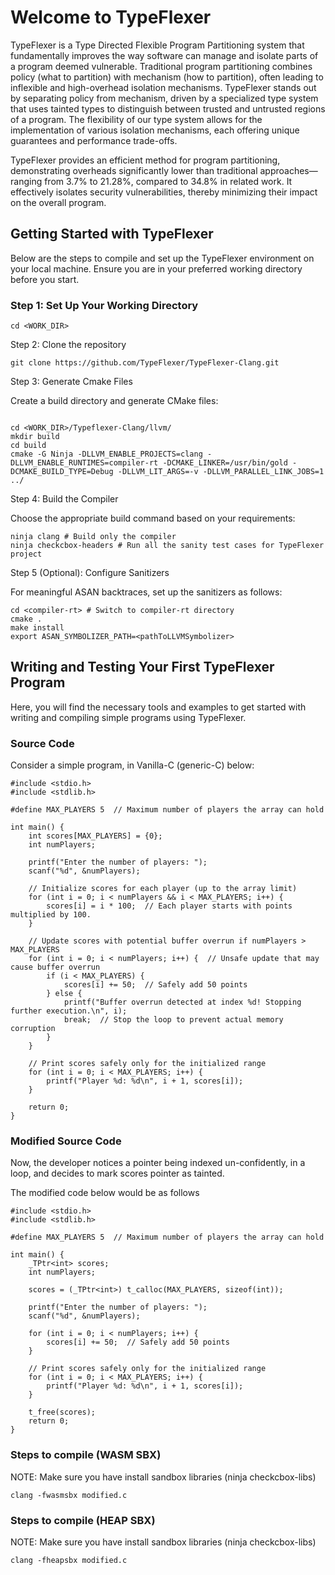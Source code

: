 # Welcome to TypeFlexer

TypeFlexer is a Type Directed Flexible Program Partitioning system that fundamentally improves the way software can manage and isolate parts of a program deemed vulnerable. Traditional program partitioning combines policy (what to partition) with mechanism (how to partition), often leading to inflexible and high-overhead isolation mechanisms. TypeFlexer stands out by separating policy from mechanism, driven by a specialized type system that uses tainted types to distinguish between trusted and untrusted regions of a program. The flexibility of our type system allows for the implementation of various isolation mechanisms, each offering unique guarantees and performance trade-offs.

TypeFlexer provides an efficient method for program partitioning, demonstrating overheads significantly lower than traditional approaches—ranging from 3.7% to 21.28%, compared to 34.8% in related work. It effectively isolates security vulnerabilities, thereby minimizing their impact on the overall program.

## Getting Started with TypeFlexer


Below are the steps to compile and set up the TypeFlexer environment on your local machine. Ensure you are in your preferred working directory before you start.

### Step 1: Set Up Your Working Directory
```
cd <WORK_DIR>
```

Step 2: Clone the repository
```
git clone https://github.com/TypeFlexer/TypeFlexer-Clang.git
```

Step 3: Generate Cmake Files

Create a build directory and generate CMake files:
```

cd <WORK_DIR>/Typeflexer-Clang/llvm/
mkdir build
cd build
cmake -G Ninja -DLLVM_ENABLE_PROJECTS=clang -DLLVM_ENABLE_RUNTIMES=compiler-rt -DCMAKE_LINKER=/usr/bin/gold -DCMAKE_BUILD_TYPE=Debug -DLLVM_LIT_ARGS=-v -DLLVM_PARALLEL_LINK_JOBS=1 ../
```

Step 4: Build the Compiler

Choose the appropriate build command based on your requirements:

```
ninja clang # Build only the compiler
ninja checkcbox-headers # Run all the sanity test cases for TypeFlexer project
```

Step 5 (Optional): Configure Sanitizers

For meaningful ASAN backtraces, set up the sanitizers as follows:

```
cd <compiler-rt> # Switch to compiler-rt directory
cmake .
make install
export ASAN_SYMBOLIZER_PATH=<pathToLLVMSymbolizer>
```

## Writing and Testing Your First TypeFlexer Program

Here, you will find the necessary tools and examples to get started with writing and compiling simple programs using TypeFlexer.

### Source Code
Consider a simple program, in Vanilla-C (generic-C) below: 

```
#include <stdio.h>
#include <stdlib.h>

#define MAX_PLAYERS 5  // Maximum number of players the array can hold

int main() {
    int scores[MAX_PLAYERS] = {0};
    int numPlayers;

    printf("Enter the number of players: ");
    scanf("%d", &numPlayers);

    // Initialize scores for each player (up to the array limit)
    for (int i = 0; i < numPlayers && i < MAX_PLAYERS; i++) {
        scores[i] = i * 100;  // Each player starts with points multiplied by 100.
    }

    // Update scores with potential buffer overrun if numPlayers > MAX_PLAYERS
    for (int i = 0; i < numPlayers; i++) {  // Unsafe update that may cause buffer overrun
        if (i < MAX_PLAYERS) {
            scores[i] += 50;  // Safely add 50 points
        } else {
            printf("Buffer overrun detected at index %d! Stopping further execution.\n", i);
            break;  // Stop the loop to prevent actual memory corruption
        }
    }

    // Print scores safely only for the initialized range
    for (int i = 0; i < MAX_PLAYERS; i++) {
        printf("Player %d: %d\n", i + 1, scores[i]);
    }

    return 0;
}

```

### Modified Source Code
Now, the developer notices a pointer being indexed un-confidently, in a loop,
and decides to mark scores pointer as tainted.

The modified code below would be as follows 

```
#include <stdio.h>
#include <stdlib.h>

#define MAX_PLAYERS 5  // Maximum number of players the array can hold

int main() {
    _TPtr<int> scores;
    int numPlayers;

    scores = (_TPtr<int>) t_calloc(MAX_PLAYERS, sizeof(int));
    
    printf("Enter the number of players: ");
    scanf("%d", &numPlayers);

    for (int i = 0; i < numPlayers; i++) {  
        scores[i] += 50;  // Safely add 50 points
    }

    // Print scores safely only for the initialized range
    for (int i = 0; i < MAX_PLAYERS; i++) {
        printf("Player %d: %d\n", i + 1, scores[i]);
    }

    t_free(scores);
    return 0;
}

```
### Steps to compile (WASM SBX)

NOTE: Make sure you have install sandbox libraries (ninja checkcbox-libs)
```
clang -fwasmsbx modified.c
```
### Steps to compile (HEAP SBX)

NOTE: Make sure you have install sandbox libraries (ninja checkcbox-libs)
```
clang -fheapsbx modified.c
```
